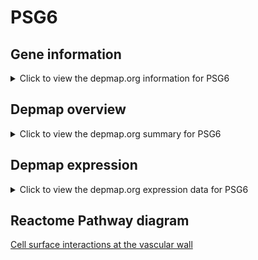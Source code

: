 <h1>PSG6</h1>

<h2>Gene information</h2>
<details>
  <summary>Click to view the depmap.org information for PSG6</summary>
  <iframe src="https://depmap.org/portal/gene/PSG6?tab=about" style="border:none;width:100%;height:800px"></iframe>
</details>

<h2>Depmap overview</h2>
<details>
  <summary>Click to view the depmap.org summary for PSG6</summary>
  <iframe src="https://depmap.org/portal/gene/PSG6?tab=overview" style="border:none;width:100%;height:800px"></iframe>
</details>

<h2>Depmap expression</h2>
<details>
  <summary>Click to view the depmap.org expression data for PSG6</summary>
  <iframe src="https://depmap.org/portal/gene/PSG6?tab=characterization" style="border:none;width:100%;height:800px"></iframe>
</details>



<h2>Reactome Pathway diagram</h2>
<a href="https://reactome.org/PathwayBrowser/#/R-HSA-202733" target="_BLANK">Cell surface interactions at the vascular wall</a>



